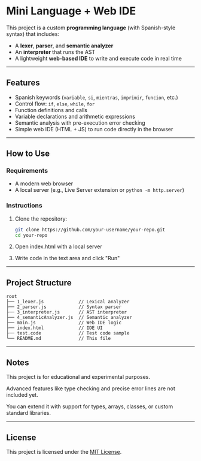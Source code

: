 # Mini Language + Web IDE

This project is a custom **programming language** (with Spanish-style syntax) that includes:

- A **lexer**, **parser**, and **semantic analyzer**
- An **interpreter** that runs the AST
- A lightweight **web-based IDE** to write and execute code in real time

---

## Features

- Spanish keywords (`variable`, `si`, `mientras`, `imprimir`, `funcion`, etc.)
- Control flow: `if`, `else`, `while`, `for`
- Function definitions and calls
- Variable declarations and arithmetic expressions
- Semantic analysis with pre-execution error checking
- Simple web IDE (HTML + JS) to run code directly in the browser

---

## How to Use

### Requirements

- A modern web browser
- A local server (e.g., Live Server extension or `python -m http.server`)

### Instructions

1. Clone the repository:
   ```bash
   git clone https://github.com/your-username/your-repo.git
   cd your-repo
   ```
2. Open index.html with a local server

3. Write code in the text area and click "Run"

---

## Project Structure

```less
root
├── 1_lexer.js             // Lexical analyzer
├── 2_parser.js            // Syntax parser
├── 3_interpreter.js       // AST interpreter
├── 4_semanticAnalyzer.js  // Semantic analyzer
├── main.js                // Web IDE logic
├── index.html             // IDE UI
├── test.code              // Test code sample
└── README.md              // This file
```

---

## Notes

This project is for educational and experimental purposes.

Advanced features like type checking and precise error lines are not included yet.

You can extend it with support for types, arrays, classes, or custom standard libraries.

---

## License

This project is licensed under the [MIT License](./LICENSE).
